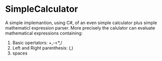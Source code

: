 # SimpleCalculator

A simple implemantion, using C#, of an even simple calculator plus simple mathematicl expression parser.
More precisely the calulator can evaluate mathematical expressions containing:
  1. Basic opertators: +,-<*,/
  2. Left and Right parenthesis: (,)
  3. spaces

